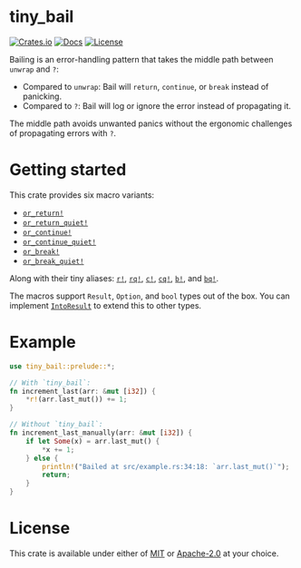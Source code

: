 # tiny_bail

[![Crates.io](https://img.shields.io/crates/v/tiny_bail.svg)](https://crates.io/crates/tiny_bail)
[![Docs](https://docs.rs/tiny_bail/badge.svg)](https://docs.rs/tiny_bail/latest/tiny_bail/)
[![License](https://img.shields.io/badge/license-MIT%2FApache-blue.svg)](https://github.com/benfrankel/tiny_bail)

Bailing is an error-handling pattern that takes the middle path between `unwrap` and `?`:
- Compared to `unwrap`: Bail will `return`, `continue`, or `break` instead of panicking.
- Compared to `?`: Bail will log or ignore the error instead of propagating it.

The middle path avoids unwanted panics without the ergonomic challenges of propagating errors with `?`.

# Getting started

This crate provides six macro variants:
- [`or_return!`](https://docs.rs/tiny_bail/latest/tiny_bail/macro.or_return.html)
- [`or_return_quiet!`](https://docs.rs/tiny_bail/latest/tiny_bail/macro.or_return_quiet.html)
- [`or_continue!`](https://docs.rs/tiny_bail/latest/tiny_bail/macro.or_continue.html)
- [`or_continue_quiet!`](https://docs.rs/tiny_bail/latest/tiny_bail/macro.or_continue_quiet.html)
- [`or_break!`](https://docs.rs/tiny_bail/latest/tiny_bail/macro.or_break.html)
- [`or_break_quiet!`](https://docs.rs/tiny_bail/latest/tiny_bail/macro.or_break_quiet.html)

Along with their tiny aliases:
[`r!`](https://docs.rs/tiny_bail/latest/tiny_bail/macro.r.html),
[`rq!`](https://docs.rs/tiny_bail/latest/tiny_bail/macro.rq.html),
[`c!`](https://docs.rs/tiny_bail/latest/tiny_bail/macro.c.html),
[`cq!`](https://docs.rs/tiny_bail/latest/tiny_bail/macro.cq.html),
[`b!`](https://docs.rs/tiny_bail/latest/tiny_bail/macro.b.html), and
[`bq!`](https://docs.rs/tiny_bail/latest/tiny_bail/macro.bq.html).

The macros support `Result`, `Option`, and `bool` types out of the box. You can implement
[`IntoResult`](https://docs.rs/tiny_bail/latest/tiny_bail/trait.IntoResult.html) to extend this to other types.

# Example

```rust
use tiny_bail::prelude::*;

// With `tiny_bail`:
fn increment_last(arr: &mut [i32]) {
    *r!(arr.last_mut()) += 1;
}

// Without `tiny_bail`:
fn increment_last_manually(arr: &mut [i32]) {
    if let Some(x) = arr.last_mut() {
        *x += 1;
    } else {
        println!("Bailed at src/example.rs:34:18: `arr.last_mut()`");
        return;
    }
}
```

# License

This crate is available under either of [MIT](LICENSE-MIT) or [Apache-2.0](LICENSE-Apache-2.0) at your choice.
